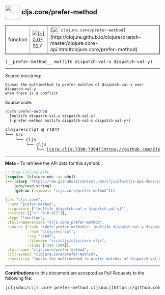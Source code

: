 ## <img width="48px" valign="middle" src="http://i.imgur.com/Hi20huC.png"> cljs.core/prefer-method

 <table border="1">
<tr>

<td>function</td>
<td><a href="https://github.com/cljsinfo/cljs-api-docs/tree/0.0-927"><img valign="middle" alt="[+] 0.0-927" src="https://img.shields.io/badge/+-0.0--927-lightgrey.svg"></a> </td>
<td>
[<img height="24px" valign="middle" src="http://i.imgur.com/1GjPKvB.png"> <samp>clojure.core/prefer-method</samp>](http://clojure.github.io/clojure/branch-master/clojure.core-api.html#clojure.core/prefer-method)
</td>
</tr>
</table>

 <samp>
(__prefer-method__ multifn dispatch-val-x dispatch-val-y)<br>
</samp>

---




Source docstring:

```
Causes the multimethod to prefer matches of dispatch-val-x over dispatch-val-y
when there is a conflict
```

Source code:

```clj
(defn prefer-method
  [multifn dispatch-val-x dispatch-val-y]
  (-prefer-method multifn dispatch-val-x dispatch-val-y))
```

 <pre>
clojurescript @ r1847
└── src
    └── cljs
        └── cljs
            └── <ins>[core.cljs:7390-7394](https://github.com/clojure/clojurescript/blob/r1847/src/cljs/cljs/core.cljs#L7390-L7394)</ins>
</pre>


---

__Meta__ - To retrieve the API data for this symbol:

```clj
;; from Clojure REPL
(require '[clojure.edn :as edn])
(-> (slurp "https://raw.githubusercontent.com/cljsinfo/cljs-api-docs/catalog/cljs-api.edn")
    (edn/read-string)
    (get-in [:symbols "cljs.core/prefer-method"]))
```

```clj
{:ns "cljs.core",
 :name "prefer-method",
 :signature ["[multifn dispatch-val-x dispatch-val-y]"],
 :history [["+" "0.0-927"]],
 :type "function",
 :full-name-encode "cljs.core_prefer-method",
 :source {:code "(defn prefer-method\n  [multifn dispatch-val-x dispatch-val-y]\n  (-prefer-method multifn dispatch-val-x dispatch-val-y))",
          :repo "clojurescript",
          :tag "r1847",
          :filename "src/cljs/cljs/core.cljs",
          :lines [7390 7394]},
 :full-name "cljs.core/prefer-method",
 :clj-symbol "clojure.core/prefer-method",
 :docstring "Causes the multimethod to prefer matches of dispatch-val-x over dispatch-val-y\nwhen there is a conflict"}

```

---

__Contributions__ to this document are accepted as Pull Requests to the following file:

 <pre>
[cljsdoc/cljs.core_prefer-method.cljsdoc](https://github.com/cljsinfo/cljs-api-docs/blob/master/cljsdoc/cljs.core_prefer-method.cljsdoc)
</pre>

